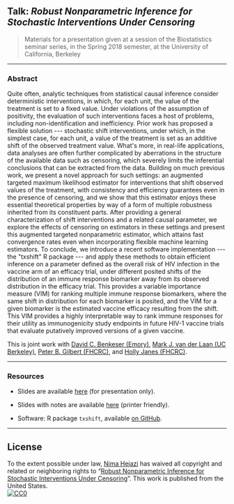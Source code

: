 ## Talk: _Robust Nonparametric Inference for Stochastic Interventions Under Censoring_

> Materials for a presentation given at a session of the Biostatistics seminar
> series, in the Spring 2018 semester, at the University of California, Berkeley

---

### Abstract

Quite often, analytic techniques from statistical causal inference consider
deterministic interventions, in which, for each unit, the value of the treatment
is set to a fixed value. Under violations of the assumption of positivity, the
evaluation of such interventions faces a host of problems, including
non-identification and inefficiency. Prior work has proposed a flexible solution
--- stochastic shift interventions, under which, in the simplest case, for each
unit, a value of the treatment is set as an additive shift of the observed
treatment value. What's more, in real-life applications, data analyses are often
further complicated by aberrations in the structure of the available data such
as censoring, which severely limits the inferential conclusions that can be
extracted from the data. Building on much previous work, we present a novel
approach for such settings: an augmented targeted maximum likelihood estimator
for interventions that shift observed values of the treatment, with consistency
and efficiency guarantees even in the presence of censoring, and we show that
this estimator enjoys these essential theoretical properties by way of a form of
multiple robustness inherited from its constituent parts. After providing a
general characterization of shift interventions and a related causal parameter,
we explore the effects of censoring on estimators in these settings and present
this augmented targeted nonparametric estimator, which attains fast convergence
rates even when incorporating flexible machine learning estimators. To conclude,
we introduce a recent software implementation --- the "txshift" R package ---
and apply these methods to obtain efficient inference on a parameter defined as
the overall risk of HIV infection in the vaccine arm of an efficacy trial, under
different posited shifts of the distribution of an immune response biomarker
away from its observed distribution in the efficacy trial. This provides a
variable importance measure (VIM) for ranking multiple immune response
biomarkers, where the same shift in distribution for each biomarker is posited,
and the VIM for a given biomarker is the estimated vaccine efficacy resulting
from the shift. This VIM provides a highly interpretable way to rank immune
responses for their utility as immunogenicity study endpoints in future HIV-1
vaccine trials that evaluate putatively improved versions of a given vaccine.

This is joint work with [David C. Benkeser
(Emory)](https://www.benkeserstatistics.com/),
[Mark J. van der Laan (UC Berkeley)](https://www.stat.berkeley.edu/~laan),
[Peter B. Gilbert
(FHCRC)](https://www.fredhutch.org/en/labs/profiles/gilbert-peter.html), and
[Holly Janes
(FHCRC)](https://www.fredhutch.org/en/labs/profiles/janes-holly.html).

---

### Resources
* Slides are available [here](https://goo.gl/LAoDUJ) (for presentation only).

* Slides with notes are available [here](https://goo.gl/Vq6v5o) (printer
   friendly).

* Software: R package `txshift`, available [on
    GitHub](https://github.com/nhejazi/txshift).
    <!-- and [CRAN](https://CRAN.R-project.org/package=txshift). -->

---

## License

To the extent possible under law, [Nima
Hejazi](https://www.stat.berkeley.edu/~nhejazi) has waived all copyright and
related or neighboring rights to &ldquo;[Robust Nonparametric Inference for
Stochastic Interventions Under
Censoring](https://www.stat.berkeley.edu/~nhejazi/present/2018_berkeley_txshift.pdf)&rdquo;.
This work is published from the United States.
<br/>
[![CC0](http://i.creativecommons.org/p/zero/1.0/88x31.png)](http://creativecommons.org/publicdomain/zero/1.0/)


